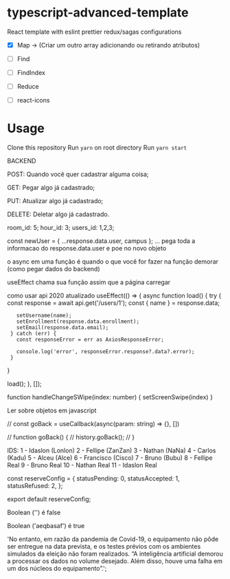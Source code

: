 # typescript-advanced-template

React template with eslint prettier redux/sagas configurations

- [x] Map -> (Criar um outro array adicionando ou retirando atributos)
- [ ] Find
- [ ] FindIndex

- [ ] Reduce

- [ ] react-icons

# Usage

Clone this repository
Run `yarn` on root directory
Run `yarn start`

BACKEND

POST: Quando você quer cadastrar alguma coisa;

GET: Pegar algo já cadastrado;

PUT: Atualizar algo já cadastrado;

DELETE: Deletar algo já cadastrado.


room_id: 5;
hour_id: 3;
users_id: 1,2,3;

const newUser = { ...response.data.user, campus };
... pega toda a informacao do response.data.user e poe no novo objeto

o async em uma função é quando o que você for fazer na função demorar (como pegar dados do backend)

useEffect chama sua função assim que a página carregar

 como usar api 2020 atualizado
 useEffect(() => {
   async function load() {
     try {
       const response = await api.get<UserResponse>('/users/1');
       const { name } = response.data;

       setUsername(name);
       setEnrollment(response.data.enrollment);
       setEmail(response.data.email);
     } catch (err) {
       const responseError = err as AxiosResponseError;

       console.log('error', responseError.response?.data?.error);
     }
   }

   load();
 }, []);

 function handleChangeSWipe(index: number) {
   setScreenSwipe(index)
 }

 Ler sobre objetos em javascript

  // const goBack = useCallback(async(param: string) => {}, [])

  // function goBack() {
  //   history.goBack();
  // }

IDS:
1 - Idaslon (Lonlon)
2 - Fellipe (ZanZan)
3 - Nathan (NaNa)
4 - Carlos (Kadu)
5 - Alceu (Alce)
6 - Francisco (Cisco)
7 - Bruno (Bubu)
8 - Fellipe Real
9 - Bruno Real
10 - Nathan Real
11 - Idaslon Real

const reserveConfig = {
  statusPending: 0,
  statusAccepted: 1,
  statusRefused: 2,
};

export default reserveConfig;


Boolean ('') é false

Boolean ('aeqbasaf') é true

'No entanto, em razão da pandemia de Covid-19, o equipamento não pôde ser entregue na data prevista, e os testes prévios com os ambientes simulados da eleição não foram realizados. “A inteligência artificial demorou a processar os dados no volume desejado. Além disso, houve uma falha em um dos núcleos do equipamento”.';
